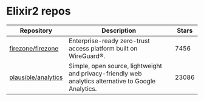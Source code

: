 # Elixir2 repos

| Repository                                                    | Description                                                                                          | Stars |
| ------------------------------------------------------------- | ---------------------------------------------------------------------------------------------------- | ----- |
| [firezone/firezone](https://github.com/firezone/firezone)     | Enterprise-ready zero-trust access platform built on WireGuard®.                                     | 7456  |
| [plausible/analytics](https://github.com/plausible/analytics) | Simple, open source, lightweight and privacy-friendly web analytics alternative to Google Analytics. | 23086 |
